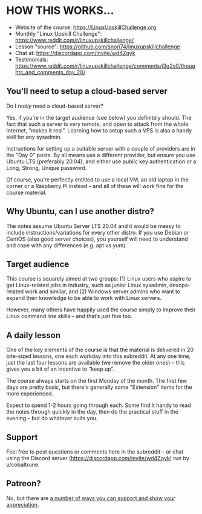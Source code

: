 # HOW THIS WORKS...

* Website of the course: https://LinuxUpskillChallenge.org
* Monthly "Linux Upskill Challenge": https://www.reddit.com/r/linuxupskillchallenge/
* Lesson "source": https://github.com/snori74/linuxupskillchallenge 
* Chat at: https://discordapp.com/invite/wd4Zqyk
* Testimonials: https://www.reddit.com/r/linuxupskillchallenge/comments/j3g2s0/thoughts_and_comments_day_20/


## You'll need to setup a cloud-based server

Do I *really* need a cloud-based server?

Yes, if you’re in the target audience (see below) you definitely should. The fact that such a server is very remote, and open to attack from the whole Internet, “makes it real”. Learning how to setup such a VPS is also a handy skill for any sysadmin. 

Instructions for setting up a suitable server with a couple of providers are in the "Day 0" posts. By all means use a different provider, but ensure you use Ubuntu LTS (preferably 20.04), and either use public key authentication or a Long, Strong, Unique password.

Of course, you’re perfectly entitled to use a local VM, an old laptop in the corner or a Raspberry Pi instead – and all of these will work fine for the course material.

## Why Ubuntu, can I use another distro?

The notes assume Ubuntu Server LTS 20.04 and it would be messy to include instructions/variations for every other distro. If you use Debian or CentOS (also good server choices), you yourself will need to understand and cope with any differences (e.g. apt vs yum).

## Target audience
This course is squarely aimed at two groups: (1) Linux users who aspire to get Linux-related jobs in industry, such as junior Linux sysadmin, devops-related work and similar, and (2) Windows server admins who want to expand their knowledge to be able to work with Linux servers.

However, many others have happily used the course simply to improve their Linux command line skills – and that’s just fine too.

## A daily lesson
One of the key elements of the course is that the material is delivered in 20 bite-sized lessons, one each workday into this subreddit. At any one time, just the last four lessons are available (we remove the older ones) – this gives you a bit of an incentive to “keep up”.

The course always starts on the first Monday of the month. The first few days are pretty basic, but there's generally some "Extension" items for the more experienced.

Expect to spend 1-2 hours going through each. Some find it handy to read the notes through quickly in the day, then do the practical stuff in the evening – but do whatever suits you.

## Support
Feel free to post questions or comments here in the subreddit – or chat using the Discord server (https://discordapp.com/invite/wd4Zqyk) run by u/cobaltrune.

## Patreon?
No, but there are [a number of ways you can support and show your appreciation](http://snori74.blogspot.com/2020/09/how-can-you-support-linuxupskillchallen.html).
